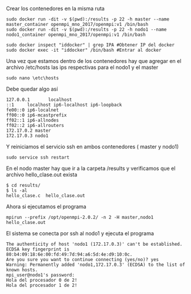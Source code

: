Crear los contenedores en la misma ruta
```
sudo docker run -dit -v $(pwd):/results -p 22 -h master --name master_container openmpi_mno_2017/openmpi:v1 /bin/bash
sudo docker run -dit -v $(pwd):/results -p 22 -h nodo1 --name nodo1_container openmpi_mno_2017/openmpi:v1 /bin/bash

sudo docker inspect "iddocker" | grep IPA #Obtener IP del docker
sudo docker exec -it "iddocker" /bin/bash #Entrar al docker
```

Una vez que estamos dentro de los contenedores hay que agregar en el archivo /etc/hosts las ips respectivas para el nodo1 y el master
```
sudo nano \etc\hosts
```
Debe quedar algo así
```
127.0.0.1       localhost
::1     localhost ip6-localhost ip6-loopback
fe00::0 ip6-localnet
ff00::0 ip6-mcastprefix
ff02::1 ip6-allnodes
ff02::2 ip6-allrouters
172.17.0.2 master
172.17.0.3 nodo1

```

Y reiniciamos el servicio ssh en ambos contenedores ( master y nodo1)

```
sudo service ssh restart
```

En el nodo master hay que ir a la carpeta /results  y verificamos que el archivo hello_clase.out exista
```
$ cd results/
$ ls -al
hello_clase.c  hello_clase.out
```
Ahora si ejecutamos el programa
```
mpirun --prefix /opt/openmpi-2.0.2/ -n 2 -H master,nodo1 hello_clase.out 
```

El sistema se conecta por ssh al nodo1 y ejecuta el programa
```
The authenticity of host 'nodo1 (172.17.0.3)' can't be established.
ECDSA key fingerprint is 80:b4:09:18:6e:00:fd:49:7d:94:a6:5d:4e:d9:10:0c.
Are you sure you want to continue connecting (yes/no)? yes
Warning: Permanently added 'nodo1,172.17.0.3' (ECDSA) to the list of known hosts.
mpi_user@nodo1's password: 
Hola del procesador 0 de 2!
Hola del procesador 1 de 2!

```
